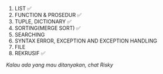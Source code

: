 1. LIST ✅
2. FUNCTION & PROSEDUR ✅
3. TUPLE, DICTIONARY ✅
4. SORTING(MERGE SORT) ✅
5. SEARCHING
6. SYNTAX ERROR, EXCEPTION AND EXCEPTION HANDLING
7. FILE
8. REKRUSIF ✅


*Kalau ada yang mau ditanyakan, chat Risky*
